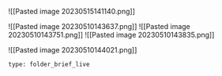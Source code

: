 ![[Pasted image 20230515141140.png]]

![[Pasted image 20230510143637.png]]
![[Pasted image 20230510143751.png]]
![[Pasted image 20230510143835.png]]

![[Pasted image 20230510144021.png]]


 
```ccard
type: folder_brief_live
```
 

